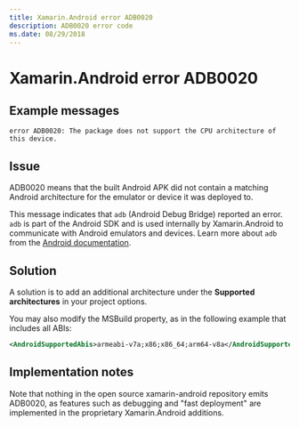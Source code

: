 ```yaml
---
title: Xamarin.Android error ADB0020
description: ADB0020 error code
ms.date: 08/29/2018
---
```

# Xamarin.Android error ADB0020

## Example messages

```
error ADB0020: The package does not support the CPU architecture of this device.
```

## Issue

ADB0020 means that the built Android APK did not contain a matching
Android architecture for the emulator or device it was deployed to.

This message indicates that `adb` (Android Debug Bridge) reported an
error. `adb` is part of the Android SDK and is used internally by
Xamarin.Android to communicate with Android emulators and devices.
Learn more about `adb` from the [Android documentation][adb].

## Solution

A solution is to add an additional architecture under the
**Supported architectures** in your project options.

You may also modify the MSBuild property, as in the following example
that includes all ABIs:

```xml
<AndroidSupportedAbis>armeabi-v7a;x86;x86_64;arm64-v8a</AndroidSupportedAbis>
```

[adb]: https://developer.android.com/studio/command-line/adb

## Implementation notes

Note that nothing in the open source xamarin-android repository
emits ADB0020, as features such as debugging and "fast deployment"
are implemented in the proprietary Xamarin.Android additions.
